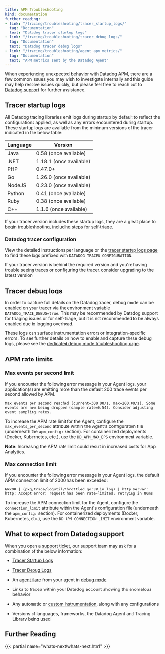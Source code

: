 ```yaml
---
title: APM Troubleshooting
kind: documentation
further_reading:
- link: "/tracing/troubleshooting/tracer_startup_logs/"
  tag: "Documentation"
  text: "Datadog tracer startup logs"
- link: "/tracing/troubleshooting/tracer_debug_logs/"
  tag: "Documentation"
  text: "Datadog tracer debug logs"
- link: "/tracing/troubleshooting/agent_apm_metrics/"
  tag: "Documentation"
  text: "APM metrics sent by the Datadog Agent"
---
```


When experiencing unexpected behavior with Datadog APM, there are a few common issues you may wish to investigate internally and this guide may help resolve issues quickly, but please feel free to reach out to [Datadog support][1] for further assistance.

## Tracer startup logs

All Datadog tracing libraries emit logs during startup by default to reflect the configurations applied, as well as any errors encountered during startup.  These startup logs are available from the minimum versions of the tracer indicated in the below table:

| Language | Version |
|----------|---------|
| Java    |  0.58 (once available)  |
| .NET | 1.18.1 (once available)  |
| PHP | 0.47.0+  |
| Go | 1.26.0 (once available)  |
| NodeJS | 0.23.0 (once available)  |
| Python | 0.41 (once available)  |
| Ruby | 0.38 (once available)  |
| C++ | 1.1.6 (once available)  |

If your tracer version includes these startup logs, they are a great place to begin troubleshooting, including steps for self-triage.

### Datadog tracer configuration

View the detailed instructions per language on the [tracer startup logs page][2] to find these logs prefixed with `DATADOG TRACER CONFIGURATION`.

If your tracer version is behind the required version and you're having trouble seeing traces or configuring the tracer, consider upgrading to the latest version.

## Tracer debug logs

In order to capture full details on the Datadog tracer, debug mode can be enabled on your tracer via the environment variable `DATADOG_TRACE_DEBUG=true`.  This may be recommended by Datadog support for triaging issues or for self-triage, but it is not recommended to be always enabled due to logging overhead.

These logs can surface instrumentation errors or integration-specific errors.  To see further details on how to enable and capture these debug logs, please see the [dedicated debug mode troubleshooting page][3].

## APM rate limits

### Max events per second limit

If you encounter the following error message in your Agent logs, your application(s) are emitting more than the default 200 trace events per second allowed by APM.

```
Max events per second reached (current=300.00/s, max=200.00/s). Some events are now being dropped (sample rate=0.54). Consider adjusting event sampling rates.

```


To increase the APM rate limit for the Agent, configure the `max_events_per_second` attribute within the Agent's configuration file (underneath the `apm_config:` section). For containerized deployments (Docker, Kubernetes, etc.), use the `DD_APM_MAX_EPS` environment variable.

**Note**: Increasing the APM rate limit could result in increased costs for App Analytics.


### Max connection limit

If you encounter the following error message in your Agent logs, the default APM connection limit of 2000 has been exceeded:

```
ERROR | (pkg/trace/logutil/throttled.go:38 in log) | http.Server: http: Accept error: request has been rate-limited; retrying in 80ms
```


To increase the APM connection limit for the Agent, configure the `connection_limit` attribute within the Agent's configuration file (underneath the `apm_config:` section). For containerized deployments (Docker, Kubernetes, etc.), use the `DD_APM_CONNECTION_LIMIT` environment variable.

## What to expect from Datadog support

When you open a [support ticket][1], our support team may ask for a combination of the below information:

- [Tracer Startup Logs](#tracer-startup-logs)

- [Tracer Debug Logs](#tracer-debug-logs)

- An [agent flare][4] from your agent in [debug mode][5]

- Links to traces within your Datadog account showing the anomalous behavior

- Any automatic or [custom instrumentation][6], along with any configurations

- Versions of languages, frameworks, the Datadog Agent and Tracing Library being used

## Further Reading

{{< partial name="whats-next/whats-next.html" >}}

[1]: /help/
[2]: /tracing/troubleshooting/tracer_startup_logs/
[3]: /tracing/troubleshooting/tracer_debug_logs/
[4]: /agent/troubleshooting/#send-a-flare
[5]: /agent/troubleshooting/debug_mode/?tab=agentv6v7
[6]: /tracing/custom_instrumentation/
